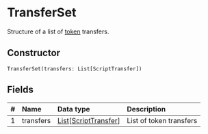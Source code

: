 # TransferSet

Structure of a list of [token](/blockchain/token.md) transfers.

## Constructor

``` ride
TransferSet(transfers: List[ScriptTransfer])
```

## Fields

|   #   | Name | Data type | Description |
| :--- | :--- | :--- | :--- |
| 1 | transfers | [List](/ride/data-types/list.md)[[ScriptTransfer](/ride/structures/common-structures/script-transfer.md)] | List of token transfers |
